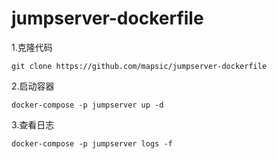 # jumpserver-dockerfile

1.克隆代码


`git clone https://github.com/mapsic/jumpserver-dockerfile`


2.启动容器


`docker-compose -p jumpserver up -d`


3.查看日志


`docker-compose -p jumpserver logs -f`

